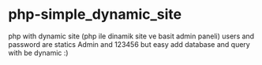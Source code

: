 # php-simple_dynamic_site
php with dynamic site (php ile dinamik site ve basit admin paneli)
users and password are statics Admin and 123456 but easy add database and query with be dynamic :)
